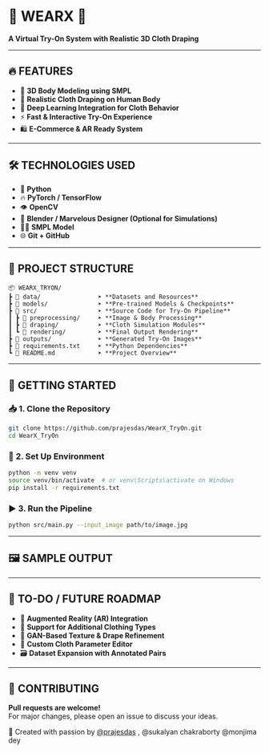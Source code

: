 
# 💫 **WEARX** 💫  
**A Virtual Try-On System with Realistic 3D Cloth Draping**

---

## 🔥 **FEATURES**

- 🎯 **3D Body Modeling using SMPL**
- 👕 **Realistic Cloth Draping on Human Body**
- 🧠 **Deep Learning Integration for Cloth Behavior**
- ⚡ **Fast & Interactive Try-On Experience**
- 🛍️ **E-Commerce & AR Ready System**

---

## 🛠️ **TECHNOLOGIES USED**

- 🐍 **Python**
- 🔥 **PyTorch / TensorFlow**
- 👁️ **OpenCV**
- 🎨 **Blender / Marvelous Designer (Optional for Simulations)**
- 🧍‍♂️ **SMPL Model**
- 🌐 **Git + GitHub**

---

## 📁 **PROJECT STRUCTURE**

```
📦 WEARX_TRYON/
┣ 📂 data/                ➤ **Datasets and Resources**
┣ 📂 models/              ➤ **Pre-trained Models & Checkpoints**
┣ 📂 src/                 ➤ **Source Code for Try-On Pipeline**
┃ ┣ 📂 preprocessing/     ➤ **Image & Body Processing**
┃ ┣ 📂 draping/           ➤ **Cloth Simulation Modules**
┃ ┗ 📂 rendering/         ➤ **Final Output Rendering**
┣ 📂 outputs/             ➤ **Generated Try-On Images**
┣ 📜 requirements.txt     ➤ **Python Dependencies**
┗ 📄 README.md            ➤ **Project Overview**
```

---

## 🚀 **GETTING STARTED**

### 📥 **1. Clone the Repository**
```bash
git clone https://github.com/prajesdas/WearX_TryOn.git
cd WearX_TryOn
```

### 🧱 **2. Set Up Environment**
```bash
python -m venv venv
source venv/bin/activate  # or venv\Scripts\activate on Windows
pip install -r requirements.txt
```

### ▶️ **3. Run the Pipeline**
```bash
python src/main.py --input_image path/to/image.jpg
```

---

## 🖼️ **SAMPLE OUTPUT**



---

## 📌 **TO-DO / FUTURE ROADMAP**

- 🚀 **Augmented Reality (AR) Integration**
- 👖 **Support for Additional Clothing Types**
- 🧠 **GAN-Based Texture & Drape Refinement**
- 🧵 **Custom Cloth Parameter Editor**
- 🗃️ **Dataset Expansion with Annotated Pairs**

---

## 🤝 **CONTRIBUTING**

**Pull requests are welcome!**  
For major changes, please open an issue to discuss your ideas.


🔗 Created with passion by [@prajesdas](https://github.com/prajesdas) , @sukalyan chakraborty @monjima dey 

